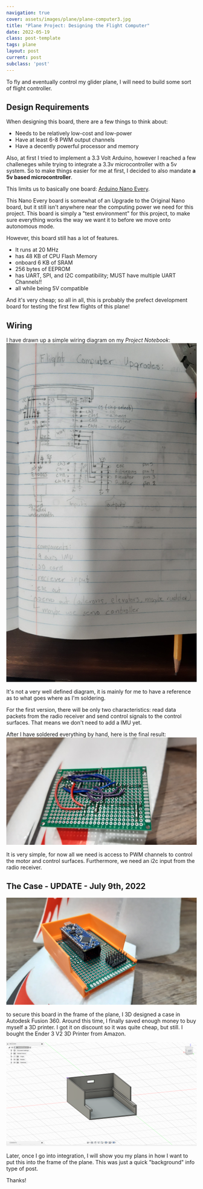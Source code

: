 ```yaml
---
navigation: true
cover: assets/images/plane/plane-computer3.jpg
title: "Plane Project: Designing the Flight Computer"
date: 2022-05-19
class: post-template
tags: plane
layout: post
current: post
subclass: 'post'
---
```


To fly and eventually control my glider plane, I will need to build some sort of flight controller.

## Design Requirements

When designing this board, there are a few things to think about:

 - Needs to be relatively low-cost and low-power
 - Have at least 6-8 PWM output channels
 - Have a decently powerful processor and memory

Also, at first I tried to implement a 3.3 Volt Arduino, however I reached a few challeneges while trying to integrate a 3.3v microcontroller with a 5v system. So to make things easier for me at first, I decided to also mandate **a 5v based microcontroller**.

This limits us to basically one board: [Arduino Nano Every](https://store.arduino.cc/products/arduino-nano-every?srsltid=AfmBOorussHllcNNi7DAuhcRlTEKWFRgRz5NkDBpnv1aMg8-ZC8_AIm3).

This Nano Every board is somewhat of an Upgrade to the Original Nano board, but it still isn't anywhere near the computing power we need for this project. This board is simply a "test environment" for this project, to make sure everything works the way we want it to before we move onto autonomous mode.

However, this board still has a lot of features. 

- It runs at 20 MHz
- has 48 KB of CPU Flash Memory
- onboard 6 KB of SRAM
- 256 bytes of EEPROM
- has UART, SPI, and I2C compatibility; MUST have multiple UART Channels!!
- all while being 5V compatible


And it's very cheap; so all in all, this is probably the prefect development board for testing the first few flights of this plane!


## Wiring

I have drawn up a simple wiring diagram on my _Project Notebook_:
![img](assets\images\arduinoEng\flightcomputer2.jpg)

It's not a very well defined diagram, it is mainly for me to have a reference as to what goes where as I'm soldering.

For the first version, there will be only two characteristics: read data packets from the radio receiver and send control signals to the control surfaces. That means we don't need to add a IMU yet.

After I have soldered everything by hand, here is the final result:
![img](assets\images\plane\plane-computer2.jpg)


It is very simple, for now all we need is access to PWM channels to control the motor and control surfaces. Furthermore, we need an i2c input from the radio receiver. 



## The Case - **UPDATE** - July 9th, 2022
![img](assets\images\plane\plane-computer3.jpg)

to secure this board in the frame of the plane, I 3D designed a case in Autodesk Fusion 360. Around this time, I finally saved enough money to buy myself a 3D printer. I got it on discount so it was quite cheap, but still. I bought the Ender 3 V2 3D Printer from Amazon.


![p](assets\images\plane\case3d.png)

Later, once I go into integration, I will show you my plans in how I want to put this into the frame of the plane. This was just a quick "background" info type of post.

Thanks!
